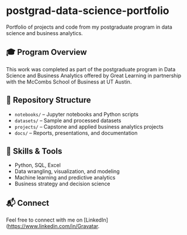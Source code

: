 # postgrad-data-science-portfolio

Portfolio of projects and code from my postgraduate program in data science and business analytics.

## 🎓 Program Overview

This work was completed as part of the postgraduate program in Data Science and Business Analytics offered by Great Learning in partnership with the McCombs School of Business at UT Austin.

## 📁 Repository Structure

- `notebooks/` – Jupyter notebooks and Python scripts
- `datasets/` – Sample and processed datasets
- `projects/` – Capstone and applied business analytics projects
- `docs/` – Reports, presentations, and documentation

## 🧠 Skills & Tools

- Python, SQL, Excel
- Data wrangling, visualization, and modeling
- Machine learning and predictive analytics
- Business strategy and decision science

## 📬 Connect

Feel free to connect with me on [LinkedIn](https://www.linkedin.com/in/Gravatar.

